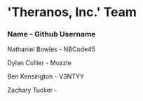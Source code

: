 # 'Theranos, Inc.' Team

### Name             - Github Username

Nathaniel Bowles - NBCode45

Dylan Collier    - Mozzle

Ben Kensington   - V3NTYY

Zachary Tucker   -

